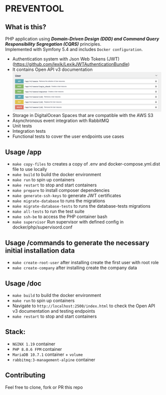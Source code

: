 # PREVENTOOL

## What is this?
PHP application using ***Domain-Driven Design (DDD) and Command Query Responsibility Segregation (CQRS)*** principles.\
Implemented with Symfony 5.4 and includes `Docker configuration`.

- Authentication system with Json Web Tokens (JWT) (https://github.com/lexik/LexikJWTAuthenticationBundle)
- It contains Open API v3 documentation
![Endpoints](./doc/endpoints.png)
- Storage in DigitalOcean Spaces that are compatible with the AWS S3
- Asynchronous event integration with RabbitMQ
- Unit tests
- Integration tests
- Functional tests to cover the user endpoints use cases

## Usage /app
- `make copy-files` to creates a copy of .env and docker-compose.yml.dist file to use locally
- `make build` to build the docker environment
- `make run` to spin up containers
- `make restart` to stop and start containers
- `make prepare` to install composer dependencies
- `make generate-ssh-keys` to generate JWT certificates
- `make migrate-database` to runs the migrations
- `make migrate-database-tests` to runs the database-tests migrations
- `make all-tests` to run the test suite
- `make ssh-be` to access the PHP container bash
- `make supervisor` Run supervisor with defined config in docker/php/supervisord.conf

## Usage /commands to generate the necessary initial installation data
- `make create-root-user` after installing create the first user with root role
- `make create-company` after installing create the company data

## Usage /doc
- `make build` to build the docker environment
- `make run` to spin up containers
- Navigate to `http://localhost:2500/index.html` to check the Open API v3 documentation and testing endpoints
- `make restart` to stop and start containers

## Stack:
- `NGINX 1.19` container
- `PHP 8.0.6 FPM` container
- `MariaDB 10.7.1` container + `volume`
- `rabbitmq:3-management-alpine` container

## Contributing
Feel free to clone, fork or PR this repo

